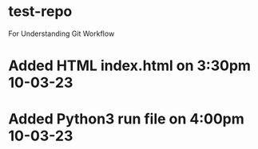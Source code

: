 # test-repo
For Understanding Git Workflow

# Added HTML index.html on 3:30pm 10-03-23 

# Added Python3 run file on 4:00pm 10-03-23